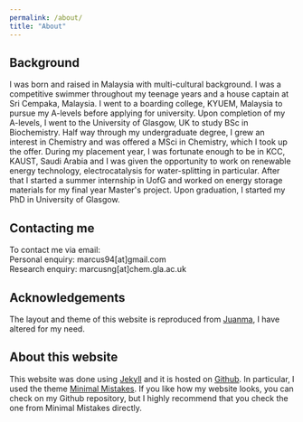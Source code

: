 ```yaml
---
permalink: /about/
title: "About"
---
```

## Background
I was born and raised in Malaysia with multi-cultural background. I was a competitive swimmer throughout my teenage 
years and a house captain at Sri Cempaka, Malaysia. I went to a boarding college, KYUEM, Malaysia to pursue my A-levels
before applying for university. Upon completion of my A-levels, I went to the University of Glasgow, UK to study BSc in
Biochemistry. Half way through my undergraduate degree, I grew an interest in Chemistry and was offered a MSci in 
Chemistry, which I took up the offer. During my placement year, I was fortunate enough to be in KCC, KAUST, Saudi 
Arabia and I was given the opportunity to work on renewable energy technology, electrocatalysis for water-splitting in
particular. After that I started a summer internship in UofG and worked on energy storage materials for my final year 
Master's project. Upon graduation, I started my PhD in University of Glasgow.


## Contacting me
To contact me via email: <br/>
Personal enquiry: marcus94[at]gmail.com <br/>
Research enquiry: marcusng[at]chem.gla.ac.uk

## Acknowledgements
The layout and theme of this website is reproduced from <a href="https://github.com/thephet/thephet.github.io">Juanma</a>, I have altered for my need. 

## About this website
This website was done using <a href="https://jekyllrb.com/">Jekyll</a> and it is hosted on <a href="https://github.com/">Github</a>. In particular, I used the theme [Minimal Mistakes](https://github.com/mmistakes/minimal-mistakes). If you like how my website looks, you can check on my Github repository, but I highly recommend that you check the one from Minimal Mistakes directly.

